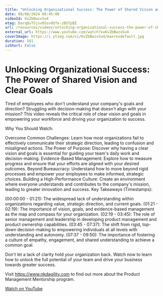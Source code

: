 ```yaml
---
title: "Unlocking Organizational Success: The Power of Shared Vision and Clear Goals"
date: 08/08/2024 06:45:00
videoId: KvZbBwzxSu4
etag: DarqQvTSjsv0SsvdUfe-zBSTpEE
url: /resources/videos/unlocking-organizational-success-the-power-of-shared-vision-and-clear-goals
external_url: https://www.youtube.com/watch?v=KvZbBwzxSu4
coverImage: https://i.ytimg.com/vi/KvZbBwzxSu4/maxresdefault.jpg
duration: 591
isShort: False
---
```


# Unlocking Organizational Success: The Power of Shared Vision and Clear Goals

Tired of employees who don't understand your company's goals and direction? Struggling with decision-making that doesn't align with your mission? This video reveals the critical role of clear vision and goals in empowering your workforce and driving your organization to success.

Why You Should Watch:

Overcome Common Challenges: Learn how most organizations fail to effectively communicate their strategic direction, leading to confusion and misaligned actions.
The Power of Purpose: Discover why having a clear vision and goals is essential for guiding your team's daily work and decision-making.
Evidence-Based Management: Explore how to measure progress and ensure that your efforts are aligned with your desired outcomes.
Beyond Bureaucracy: Understand how to move beyond rigid processes and empower your employees to make informed, strategic choices.
Building a High-Performance Culture: Create an environment where everyone understands and contributes to the company's mission, leading to greater innovation and success.
Key Takeaways (Timestamps):

(00:00:00 - 01:21): The widespread lack of understanding within organizations regarding value, strategic direction, and current goals.
(01:21 - 02:19): The importance of vision, goals, and evidence-based management as the map and compass for your organization.
(02:19 - 03:45): The role of senior management and leadership in developing product management and product ownership capabilities.
(03:45 - 07:37): The shift from rigid, top-down decision-making to empowering individuals at all levels with understanding and autonomy.
(07:37 - 09:50): The importance of fostering a culture of empathy, engagement, and shared understanding to achieve a common goal.

Don't let a lack of clarity hold your organization back. Watch now to learn how to unlock the full potential of your team and drive your business towards greater success.

Visit https://www.nkdagility.com to find out more about the Product Management Mentorship program.

[Watch on YouTube](https://www.youtube.com/watch?v=KvZbBwzxSu4)
